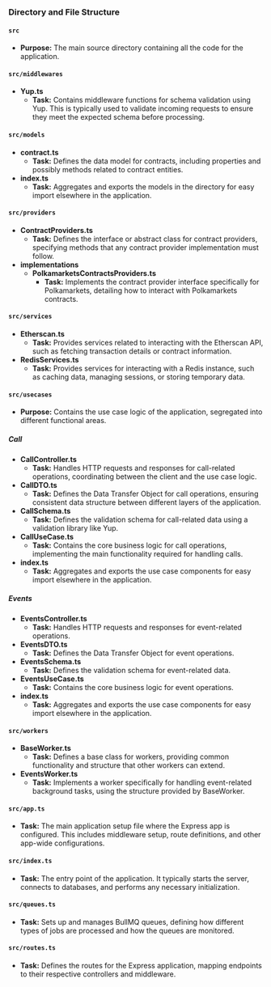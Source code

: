 ### Directory and File Structure

#### `src`
- **Purpose:** The main source directory containing all the code for the application.

#### `src/middlewares`
- **Yup.ts**
  - **Task:** Contains middleware functions for schema validation using Yup. This is typically used to validate incoming requests to ensure they meet the expected schema before processing.

#### `src/models`
- **contract.ts**
  - **Task:** Defines the data model for contracts, including properties and possibly methods related to contract entities.
- **index.ts**
  - **Task:** Aggregates and exports the models in the directory for easy import elsewhere in the application.

#### `src/providers`
- **ContractProviders.ts**
  - **Task:** Defines the interface or abstract class for contract providers, specifying methods that any contract provider implementation must follow.
- **implementations**
  - **PolkamarketsContractsProviders.ts**
    - **Task:** Implements the contract provider interface specifically for Polkamarkets, detailing how to interact with Polkamarkets contracts.

#### `src/services`
- **Etherscan.ts**
  - **Task:** Provides services related to interacting with the Etherscan API, such as fetching transaction details or contract information.
- **RedisServices.ts**
  - **Task:** Provides services for interacting with a Redis instance, such as caching data, managing sessions, or storing temporary data.

#### `src/usecases`
- **Purpose:** Contains the use case logic of the application, segregated into different functional areas.

##### Call
- **CallController.ts**
  - **Task:** Handles HTTP requests and responses for call-related operations, coordinating between the client and the use case logic.
- **CallDTO.ts**
  - **Task:** Defines the Data Transfer Object for call operations, ensuring consistent data structure between different layers of the application.
- **CallSchema.ts**
  - **Task:** Defines the validation schema for call-related data using a validation library like Yup.
- **CallUseCase.ts**
  - **Task:** Contains the core business logic for call operations, implementing the main functionality required for handling calls.
- **index.ts**
  - **Task:** Aggregates and exports the use case components for easy import elsewhere in the application.

##### Events
- **EventsController.ts**
  - **Task:** Handles HTTP requests and responses for event-related operations.
- **EventsDTO.ts**
  - **Task:** Defines the Data Transfer Object for event operations.
- **EventsSchema.ts**
  - **Task:** Defines the validation schema for event-related data.
- **EventsUseCase.ts**
  - **Task:** Contains the core business logic for event operations.
- **index.ts**
  - **Task:** Aggregates and exports the use case components for easy import elsewhere in the application.

#### `src/workers`
- **BaseWorker.ts**
  - **Task:** Defines a base class for workers, providing common functionality and structure that other workers can extend.
- **EventsWorker.ts**
  - **Task:** Implements a worker specifically for handling event-related background tasks, using the structure provided by BaseWorker.

#### `src/app.ts`
- **Task:** The main application setup file where the Express app is configured. This includes middleware setup, route definitions, and other app-wide configurations.

#### `src/index.ts`
- **Task:** The entry point of the application. It typically starts the server, connects to databases, and performs any necessary initialization.

#### `src/queues.ts`
- **Task:** Sets up and manages BullMQ queues, defining how different types of jobs are processed and how the queues are monitored.

#### `src/routes.ts`
- **Task:** Defines the routes for the Express application, mapping endpoints to their respective controllers and middleware.